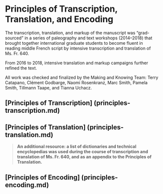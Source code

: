 # Principles of Transcription, Translation, and Encoding

The transcription, translation, and markup of the manuscript was
“grad-sourced” in a series of paleography and text workshops
(2014–2018) that brought together international graduate students to
become fluent in reading middle French script by intensive transcription
and translation of Ms. Fr. 640.

From 2016 to 2018, intensive translation and markup campaigns further
refined the text.

All work was checked and finalized by the Making and Knowing Team: Terry
Catapano, Clément Godbarge, Naomi Rosenkranz, Marc Smith, Pamela Smith,
Tillmann Taape, and Tianna Uchacz.

## [Principles of Transcription] (principles-transcription.md)

## [Principles of Translation] (principles-translation.md)

>**An additional resource: a list of dictionaries and technical
encyclopedias was used during the course of transcription and
translation of Ms. Fr. 640, and as an appendix to the Principles of
Translation.**

## [Principles of Encoding] (principles-encoding.md)
